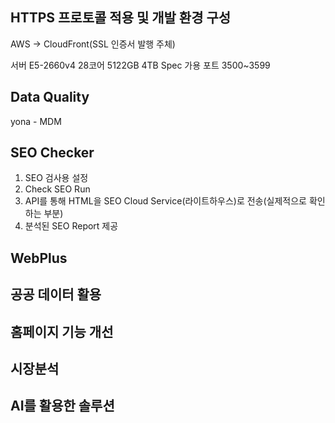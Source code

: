 ## HTTPS 프로토콜 적용 및 개발 환경 구성

AWS -> CloudFront(SSL 인증서 발행 주체)

서버 E5-2660v4 28코어 5122GB 4TB Spec 가용 포트 3500~3599

## Data Quality

yona - MDM
## SEO Checker

1. SEO 검사용 설정
2. Check SEO Run
3. API를 통해 HTML을 SEO Cloud Service(라이트하우스)로 전송(실제적으로 확인하는 부분)
4. 분석된 SEO Report 제공
## WebPlus


## 공공 데이터 활용
## 홈페이지 기능 개선
## 시장분석
## AI를 활용한 솔루션
